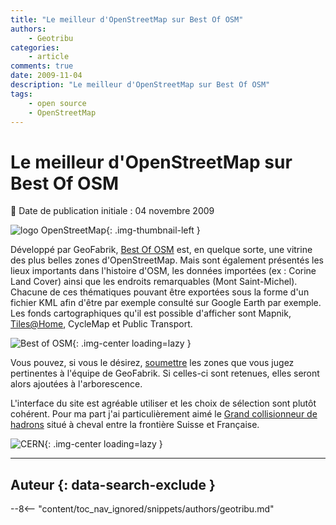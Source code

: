 ```yaml
---
title: "Le meilleur d'OpenStreetMap sur Best Of OSM"
authors:
    - Geotribu
categories:
    - article
comments: true
date: 2009-11-04
description: "Le meilleur d'OpenStreetMap sur Best Of OSM"
tags:
    - open source
    - OpenStreetMap
---
```


# Le meilleur d'OpenStreetMap sur Best Of OSM

:calendar: Date de publication initiale : 04 novembre 2009

![logo OpenStreetMap](https://cdn.geotribu.fr/img/logos-icones/OpenStreetMap/Openstreetmap.png "logo OpenStreetMap"){: .img-thumbnail-left }

Développé par GeoFabrik, [Best Of OSM](http://bestofosm.org/) est, en quelque sorte, une vitrine des plus belles zones d'OpenStreetMap. Mais sont également présentés les lieux importants dans l'histoire d'OSM, les données importées (ex : Corine Land Cover) ainsi que les endroits remarquables (Mont Saint-Michel). Chacune de ces thématiques pouvant être exportées sous la forme d'un fichier KML afin d'être par exemple consulté sur Google Earth par exemple. Les fonds cartographiques qu'il est possible d'afficher sont Mapnik, [Tiles@Home](mailto:Tiles@Home), CycleMap et Public Transport.

![Best of OSM](https://cdn.geotribu.fr/img/articles-blog-rdp/articles/2009/bestofosm-small.png "Best of OSM"){: .img-center loading=lazy }

Vous pouvez, si vous le désirez, [soumettre](http://www.geofabrik.de/geofabrik/contact.html) les zones que vous jugez pertinentes à l'équipe de GeoFabrik. Si celles-ci sont retenues, elles seront alors ajoutées à l'arborescence.

L'interface du site est agréable utiliser et les choix de sélection sont plutôt cohérent. Pour ma part j'ai particulièrement aimé le [Grand collisionneur de hadrons](http://bestofosm.org/?type=mapnik&lon=6.05539&lat=46.24450&zoom=12) situé à cheval entre la frontière Suisse et Française.

![CERN](https://cdn.geotribu.fr/img/articles-blog-rdp/articles/2009/CERN.png "CERN"){: .img-center loading=lazy }

----

## Auteur {: data-search-exclude }

--8<-- "content/toc_nav_ignored/snippets/authors/geotribu.md"

